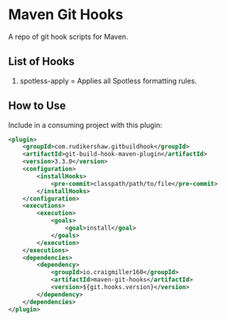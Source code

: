 # Maven Git Hooks

A repo of git hook scripts for Maven.

## List of Hooks

1. spotless-apply = Applies all Spotless formatting rules.

## How to Use

Include in a consuming project with this plugin:

```xml
<plugin>
    <groupId>com.rudikershaw.gitbuildhook</groupId>
    <artifactId>git-build-hook-maven-plugin</artifactId>
    <version>3.3.0</version>
    <configuration>
        <installHooks>
            <pre-commit>classpath/path/to/file</pre-commit>
        </installHooks>
    </configuration>
    <executions>
        <execution>
            <goals>
                <goal>install</goal>
            </goals>
        </execution>
    </executions>
    <dependencies>
        <dependency>
            <groupId>io.craigmiller160</groupId>
            <artifactId>maven-git-hooks</artifactId>
            <version>${git.hooks.version}</version>
        </dependency>
    </dependencies>
</plugin>
```